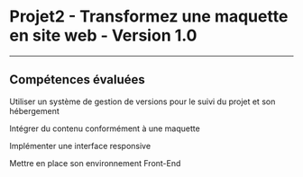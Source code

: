 # Projet2 - Transformez une maquette en site web - Version 1.0
***
## Compétences évaluées

Utiliser un système de gestion de versions pour le suivi du projet et son hébergement

Intégrer du contenu conformément à une maquette

Implémenter une interface responsive

Mettre en place son environnement Front-End
